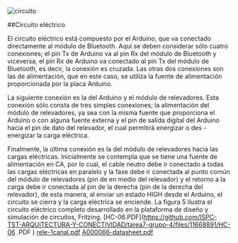 
![circuito](https://github.com/ISPC-TST-ARQUITECTURA-Y-CONECTIVIDAD/tarea7-grupo-4/assets/106171748/6173ca14-6f79-4eab-af33-0769d57fdeac)

##Circuito eléctrico

El circuito eléctrico está compuesto por el Arduino, que va conectado directamente al módulo de Bluetooth. Aquí se deben considerar sólo cuatro conexiones; el pin Tx de Arduino va al pin Rx del módulo de Bluetooth y viceversa, el pin Rx de Arduino va conectado al pin Tx del módulo de Bluetooth, es decir, la conexión es cruzada. Las otras dos conexiones son las de alimentación, que en este caso, se utiliza la fuente de alimentación proporcionada por la placa Arduino.

La siguiente conexión es la del Arduino y el módulo de relevadores. Esta conexión sólo consta de tres simples conexiones; la alimentación del módulo de relevadores, ya sea con la misma fuente que proporciona el Arduino o con alguna fuente externa y el pin de salida digital del Arduino hacia el pin de dato del relevador, el cual permitirá energizar o des - energizar la carga eléctrica.

Finalmente, la última conexión es la del módulo de relevadores hacia las cargas eléctricas. Inicialmente se contempla que se tiene una fuente de alimentación en CA, por lo cual, el cable neutro debe ir conectado a todas las cargas eléctricas en paralelo y la fase debe ir conectada al punto común del módulo de relevadores (pin de en medio del relevador) y el retorno a la carga debe ir conectada al pin de la derecha (pin de la derecha del relevador), de esta manera, al enviar un estado HIGH desde el Arduino, el circuito se cierra y la carga eléctrica se enciende. La figura 5 ilustra el circuito eléctrico completo desarrollado en la plataforma de diseño y simulación de circuitos, Fritzing.
[HC-06.PDF](https://github.com/ISPC-TST-ARQUITECTURA-Y-CONECTIVIDAD/tarea7-grupo-4/files/11668891/HC-06      .PDF    )
[rele-1canal.pdf](https://github.com/ISPC-TST-ARQUITECTURA-Y-CONECTIVIDAD/tarea7-grupo-4/files/11668893/rele-1canal.pdf)
[A000066-datasheet.pdf](https://github.com/ISPC-TST-ARQUITECTURA-Y-CONECTIVIDAD/tarea7-grupo-4/files/11668895/A000066-datasheet.pdf)
